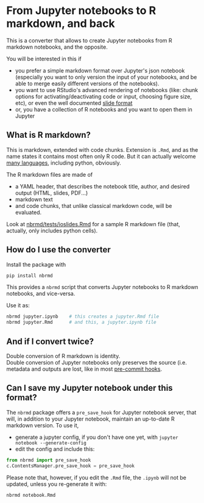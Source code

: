 # From Jupyter notebooks to R markdown, and back

This is a converter that allows to create Jupyter notebooks from R markdown notebooks, and the opposite.

You will be interested in this if
- you prefer a simple markdown format over Jupyter's json notebook (especially you want to only version the input of your notebooks, and be able to merge easily different versions of the notebooks).
- you want to use RStudio's advanced rendering of notebooks (like: chunk options for activating/deactivating code or input, choosing figure size, etc), or even the well documented [slide format](https://rmarkdown.rstudio.com/ioslides_presentation_format.html)
- or, you have a collection of R notebooks and you want to open them in Jupyter

## What is R markdown?

This is markdown, extended with code chunks. Extension is `.Rmd`, and as the name states it contains most often only R code. But it can actually welcome [many languages](https://yihui.name/knitr/demo/engines/), including python, obviously. 

The R markdown files are made of
- a YAML header, that describes the notebook title, author, and desired output (HTML, slides, PDF...)
- markdown text
- and code chunks, that unlike classical markdown code, will be evaluated.

Look at [nbrmd/tests/ioslides.Rmd](https://github.com/mwouts/nbrmd/blob/master/tests/ioslides.Rmd) for a sample R markdown file (that, actually, only includes python cells).

## How do I use the converter

Install the package with
```python
pip install nbrmd
```
  
This provides a `nbrmd` script that converts Jupyter notebooks to R markdown notebooks, and vice-versa.

Use it as:
```bash
nbrmd jupyter.ipynb    # this creates a jupyter.Rmd file
nbrmd jupyter.Rmd      # and this, a jupyter.ipynb file
```

## And if I convert twice?

Double conversion of R markdown is identity.  
Double conversion of Jupyter notebooks only preserves the source (i.e. metadata and outputs are lost, like in most [pre-commit hooks](https://gist.github.com/minrk/6176788).

## Can I save my Jupyter notebook under this format?

The `nbrmd` package offers a `pre_save_hook` for Jupyter notebook server, that will, in addition to your Jupyter notebook, maintain an up-to-date R markdown version. To use it,
- generate a jupyter config, if you don't have one yet, with `jupyter notebook --generate-config`
- edit the config and include this:
```python
from nbrmd import pre_save_hook
c.ContentsManager.pre_save_hook = pre_save_hook
```    

Please note that, however, if you edit the `.Rmd` file, the `.ipynb` will not be updated, unless you re-generate it with:
```bash
nbrmd notebook.Rmd
```


